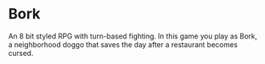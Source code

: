 
<h1> Bork </h1>

An 8 bit styled RPG with turn-based fighting. In this game you play as Bork, a neighborhood doggo that saves the day after a restaurant becomes cursed. 
